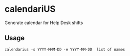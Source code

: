 # calendariUS

Generate calendar for Help Desk shifts

## Usage

```
calendarius -s YYYY-MMM-DD -e YYYY-MM-DD  list of names
```
